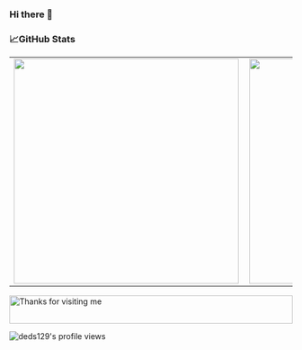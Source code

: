 ### Hi there 👋

### 📈GitHub Stats
<p align="center">
  <table>
  <tr>
      <td><img width="400px" align="left" src="https://github-readme-stats.vercel.app/api?username=deds129&hide_border=true&count_private=false&layout=compact&hide_title=true&show_icons=true&theme=dark&icon_color=5194f0&bg_color=0d1117" /></td>
      <td><img width="400px" src="https://github-readme-stats.vercel.app/api/top-langs/?username=deds129&hide=html&layout=compact&hide_border=true&hide_title=true&theme=dark&icon_color=5194f0&bg_color=0d1116" /></td>
  </tr>   
</table>
</p>

<img height="50" alt="Thanks for visiting me" width="100%" src="https://raw.githubusercontent.com/BrunnerLivio/brunnerlivio/master/images/marquee.svg" />

![deds129's profile views](https://komarev.com/ghpvc/?username=deds129&label=PROFILE+VIEWS&style=flat-square)

